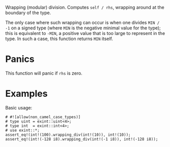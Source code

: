 Wrapping (modular) division. Computes `self / rhs`,
wrapping around at the boundary of the type.

The only case where such wrapping can occur is when one divides `MIN / -1` on a
signed type (where `MIN` is the negative minimal value for the type); this is
equivalent to `-MIN`, a positive value that is too large to represent in the
type. In such a case, this function returns `MIN` itself.

# Panics

This function will panic if `rhs` is zero.

# Examples

Basic usage:

```
# #![allow(non_camel_case_types)]
# type uint = exint::uint<4>;
# type int  = exint::int<4>;
# use exint::*;
assert_eq!(int!(100).wrapping_div(int!(10)), int!(10));
assert_eq!(int!(-128 i8).wrapping_div(int!(-1 i8)), int!(-128 i8));
```
